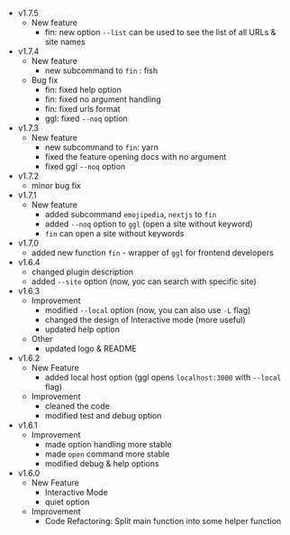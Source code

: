 - v1.7.5
    - New feature
        - fin: new option `--list` can be used to see the list of all URLs & site names
- v1.7.4
    - New feature
        - new subcommand to `fin` : fish
    - Bug fix
        - fin: fixed help option
        - fin: fixed no argument handling
        - fin: fixed urls format
        - ggl: fixed `--noq` option
- v1.7.3
    - New feature
        - new subcommand to `fin`: yarn
        - fixed the feature opening docs with no argument
        - fixed ggl `--noq` option
- v1.7.2
    - minor bug fix
- v1.7.1
    - New feature
        - added subcommand `emojipedia`, `nextjs` to `fin` 
        - added `--noq` option to `ggl` (open a site without keyword)
        - `fin` can open a site without keywords
- v1.7.0
    - added new function `fin` - wrapper of `ggl` for frontend developers
- v1.6.4
    - changed plugin description
    - added `--site` option (now, yoc can search with specific site)
- v1.6.3
    - Improvement
        - modified `--local` option (now, you can also use `-L` flag)
        - changed the design of Interactive mode (more useful)
        - updated help option
    - Other
        - updated logo & README
- v1.6.2
    - New Feature
        - added local host option (ggl opens `localhost:3000` with `--local` flag)
    - Improvement
        - cleaned the code
        - modified test and debug option
- v1.6.1
    - Improvement
        - made option handling more stable
        - made `open` command more stable
        - modified debug & help options
- v1.6.0
    - New Feature
        - Interactive Mode 
        - quiet option
    - Improvement
        - Code Refactoring: Split main function into some helper function
